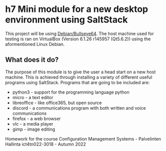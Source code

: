 # h7 Mini module for a new desktop environment using SaltStack

This project will be using [Debian/Bullseye64](https://www.debian.org/download). The host machine used for testing is ran on VirtualBox (Version 6.1.26 r145957 (Qt5.6.2)) using the aformentioned Linux Debian.

## What does it do?

The purpose of this module is to give the user a head start on a new host machine.
This is achieved through installing a variety of different useful programs using SaltStack.
Programs that are going to be included are:
 * python3 - support for the programming language python
 * micro - a text editor
 * libreoffice - like office365, but open source
 * discord - a communications program with both written and voice communications
 * firefox - a web browser
 * vlc - a media player
 * gimp - image editing

Homework for the course Configuration Management Systems - Palvelinten Hallinta ict4tn022-3018 - Autumn 2022
